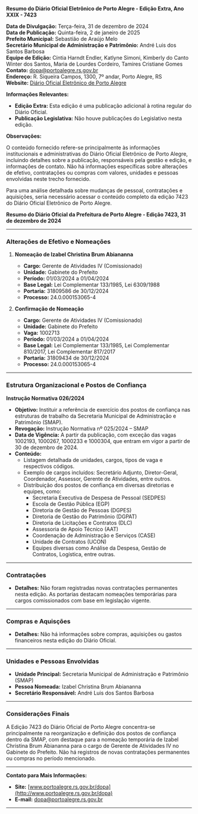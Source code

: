 **Resumo do Diário Oficial Eletrônico de Porto Alegre - Edição Extra, Ano XXIX - 7423**

**Data de Divulgação:** Terça-feira, 31 de dezembro de 2024  
**Data de Publicação:** Quinta-feira, 2 de janeiro de 2025  
**Prefeito Municipal:** Sebastião de Araújo Melo  
**Secretário Municipal de Administração e Patrimônio:** André Luis dos Santos Barbosa  
**Equipe de Edição:** Cíntia Harndt Endler, Katlyne Simoni, Kimberly do Canto Winter dos Santos, Maria de Lourdes Cordeiro, Tamires Cristiane Gomes  
**Contato:** dopa@portoalegre.rs.gov.br  
**Endereço:** R. Siqueira Campos, 1300, 7º andar, Porto Alegre, RS  
**Website:** [Diário Oficial Eletrônico de Porto Alegre](http://www.portoalegre.rs.gov.br/dopa)

**Informações Relevantes:**

- **Edição Extra:** Esta edição é uma publicação adicional à rotina regular do Diário Oficial.
- **Publicação Legislativa:** Não houve publicações do Legislativo nesta edição.

**Observações:**

O conteúdo fornecido refere-se principalmente às informações institucionais e administrativas do Diário Oficial Eletrônico de Porto Alegre, incluindo detalhes sobre a publicação, responsáveis pela gestão e edição, e informações de contato. Não há informações específicas sobre alterações de efetivo, contratações ou compras com valores, unidades e pessoas envolvidas neste trecho fornecido.

Para uma análise detalhada sobre mudanças de pessoal, contratações e aquisições, seria necessário acessar o conteúdo completo da edição 7423 do Diário Oficial Eletrônico de Porto Alegre.

**Resumo do Diário Oficial da Prefeitura de Porto Alegre - Edição 7423, 31 de dezembro de 2024**

---

### **Alterações de Efetivo e Nomeações**

1. **Nomeação de Izabel Christina Brum Abiananna**
   - **Cargo:** Gerente de Atividades IV (Comissionado)
   - **Unidade:** Gabinete do Prefeito
   - **Período:** 01/03/2024 a 01/04/2024
   - **Base Legal:** Lei Complementar 133/1985, Lei 6309/1988
   - **Portaria:** 31809586 de 30/12/2024
   - **Processo:** 24.0.000153065-4

2. **Confirmação de Nomeação**
   - **Cargo:** Gerente de Atividades IV (Comissionado)
   - **Unidade:** Gabinete do Prefeito
   - **Vaga:** 1002713
   - **Período:** 01/03/2024 a 01/04/2024
   - **Base Legal:** Lei Complementar 133/1985, Lei Complementar 810/2017, Lei Complementar 817/2017
   - **Portaria:** 31809434 de 30/12/2024
   - **Processo:** 24.0.000153065-4

---

### **Estrutura Organizacional e Postos de Confiança**

**Instrução Normativa 026/2024**
- **Objetivo:** Instituir a referência de exercício dos postos de confiança nas estruturas de trabalho da Secretaria Municipal de Administração e Patrimônio (SMAP).
- **Revogação:** Instrução Normativa nº 025/2024 – SMAP
- **Data de Vigência:** A partir da publicação, com exceção das vagas 1002193, 1000267, 1000233 e 1000304, que entram em vigor a partir de 30 de dezembro de 2024.
- **Conteúdo:** 
  - Listagem detalhada de unidades, cargos, tipos de vaga e respectivos códigos.
  - Exemplo de cargos incluídos: Secretário Adjunto, Diretor-Geral, Coordenador, Assessor, Gerente de Atividades, entre outros.
  - Distribuição dos postos de confiança em diversas diretorias e equipes, como:
    - Secretaria Executiva de Despesa de Pessoal (SEDPES)
    - Escola de Gestão Pública (EGP)
    - Diretoria de Gestão de Pessoas (DGPES)
    - Diretoria de Gestão do Patrimônio (DGPAT)
    - Diretoria de Licitações e Contratos (DLC)
    - Assessoria de Apoio Técnico (AAT)
    - Coordenação de Administração e Serviços (CASE)
    - Unidade de Contratos (UCON)
    - Equipes diversas como Análise da Despesa, Gestão de Contratos, Logística, entre outras.

---

### **Contratações**

- **Detalhes:** Não foram registradas novas contratações permanentes nesta edição. As portarias destacam nomeações temporárias para cargos comissionados com base em legislação vigente.

---

### **Compras e Aquisções**

- **Detalhes:** Não há informações sobre compras, aquisições ou gastos financeiros nesta edição do Diário Oficial.

---

### **Unidades e Pessoas Envolvidas**

- **Unidade Principal:** Secretaria Municipal de Administração e Patrimônio (SMAP)
- **Pessoa Nomeada:** Izabel Christina Brum Abiananna
- **Secretário Responsável:** André Luis dos Santos Barbosa

---

### **Considerações Finais**

A Edição 7423 do Diário Oficial de Porto Alegre concentra-se principalmente na reorganização e definição dos postos de confiança dentro da SMAP, com destaque para a nomeação temporária de Izabel Christina Brum Abiananna para o cargo de Gerente de Atividades IV no Gabinete do Prefeito. Não há registros de novas contratações permanentes ou compras no período mencionado.

---

**Contato para Mais Informações:**
- **Site:** [www.portoalegre.rs.gov.br/dopa](http://www.portoalegre.rs.gov.br/dopa)
- **E-mail:** dopa@portoalegre.rs.gov.br

---